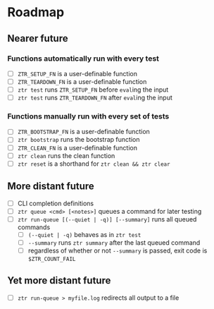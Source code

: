 # Roadmap

## Nearer future

### Functions automatically run with every test

-   [ ] `ZTR_SETUP_FN` is a user-definable function
-   [ ] `ZTR_TEARDOWN_FN` is a user-definable function
-   [ ] `ztr test` runs `ZTR_SETUP_FN` before `eval`ing the input
-   [ ] `ztr test` runs `ZTR_TEARDOWN_FN` after `eval`ing the input

### Functions manually run with every set of tests

-   [ ] `ZTR_BOOTSTRAP_FN` is a user-definable function
-   [ ] `ztr bootstrap` runs the bootstrap function
-   [ ] `ZTR_CLEAN_FN` is a user-definable function
-   [ ] `ztr clean` runs the clean function
-   [ ] `ztr reset` is a shorthand for `ztr clean && ztr clear`

## More distant future

-   [ ] CLI completion definitions
-   [ ] `ztr queue <cmd> [<notes>]` queues a command for later testing
-   [ ] `ztr run-queue [(--quiet | -q)] [--summary]` runs all queued commands
    -   [ ] `(--quiet | -q)` behaves as in `ztr test`
    -   [ ] `--summary` runs `ztr summary` after the last queued command
    -   [ ] regardless of whether or not `--summary` is passed, exit code is `$ZTR_COUNT_FAIL`

## Yet more distant future

-   [ ] `ztr run-queue > myfile.log` redirects all output to a file

